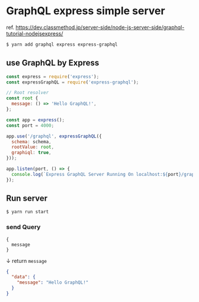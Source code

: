 # GraphQL express simple server

ref. https://dev.classmethod.jp/server-side/node-js-server-side/graphql-tutorial-nodejsexpress/

```sh
$ yarn add graphql express express-graphql
```

## use GraphQL by Express

```javascript
const express = require('express');
const expressGraphQL = require('express-graphql');

// Root resolver
const root {
  message: () => 'Hello GraphQL!',
};

const app = express();
const port = 4000;

app.use('/graphql', expressGraphQL({
  schema: schema,
  rootValue: root,
  graphiql: true,
}));

app.listen(port, () => {
  console.log(`Express GraphQL Server Running On localhost:${port}/graphql`);
});
```

## Run server

```sh
$ yarn run start
```

### send Query

```query
{
  message
}
```

↓ return `message`

```json
{
  "data": {
    "message": "Hello GraphQL!"
  }
}
```
